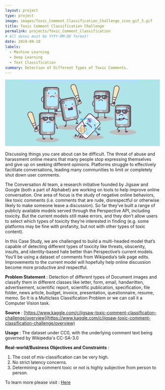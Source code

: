 ```yaml
---
layout: project
type: project
image: images/Toxic_Comment_Classification_Challenge_icon_gif_3.gif
title: Toxic Comment Classification Challenge
permalink: projects/Toxic_Comment_Classification
# All dates must be YYYY-MM-DD format!
date: 2019-09-10
labels:
  - Machine Learning
  - Deep Learning
  - Text Classification
summary: Detection of Different Types of Toxic Comments.
---
```


<img class="ui image" src="../images/Toxic_Comment_Classification_Challenge_Banner.png">

Discussing things you care about can be difficult. The threat of abuse and harassment online means that many people stop expressing themselves and give up on seeking different opinions. Platforms struggle to effectively facilitate conversations, leading many communities to limit or completely shut down user comments.

The Conversation AI team, a research initiative founded by Jigsaw and Google (both a part of Alphabet) are working on tools to help improve online conversation. One area of focus is the study of negative online behaviors, like toxic comments (i.e. comments that are rude, disrespectful or otherwise likely to make someone leave a discussion). So far they’ve built a range of publicly available models served through the Perspective API, including toxicity. But the current models still make errors, and they don’t allow users to select which types of toxicity they’re interested in finding (e.g. some platforms may be fine with profanity, but not with other types of toxic content).

In this Case Study, we are challenged to build a multi-headed model that’s capable of detecting different types of toxicity like threats, obscenity, insults, and identity-based hate better than Perspective’s current models. You’ll be using a dataset of comments from Wikipedia’s talk page edits. Improvements to the current model will hopefully help online discussion become more productive and respectful.

<b>Problem Statement</b> : Detection of different types of Document images and classify them in different classes like letter, form, email, handwritten, advertisement, scientific report, scientific publication, specification, file folder, news article, budget, invoice, presentation, questionnaire, resume, memo. So It is a Multiclass Classification Problem or we can call it a Computer Vision task.

<b>Source</b> : [https://www.kaggle.com/c/jigsaw-toxic-comment-classification-challenge/overview](https://www.kaggle.com/c/jigsaw-toxic-comment-classification-challenge/overview)

<b>Usage</b> : The dataset under CC0, with the underlying comment text being governed by Wikipedia's CC-SA-3.0

<b>Real-world/Business Objectives and Constraints</b> : 
1. The cost of mis-classification can be very high.
2. No strict latency concerns.
3. Determining a comment toxic or not is highly subjective from person to person.

To learn more please visit : [Here](https://github.com/Souravban/Toxic-Comment-Classification-Challenge)
